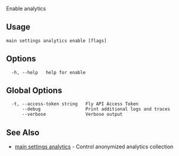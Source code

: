 Enable analytics

## Usage
~~~
main settings analytics enable [flags]
~~~

## Options

~~~
  -h, --help   help for enable
~~~

## Global Options

~~~
  -t, --access-token string   Fly API Access Token
      --debug                 Print additional logs and traces
      --verbose               Verbose output
~~~

## See Also

* [main settings analytics](/docs/flyctl/main-settings-analytics/)	 - Control anonymized analytics collection

